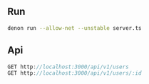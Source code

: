 ## Run

```bash
denon run --allow-net --unstable server.ts
```

## Api

```ts
GET http://localhost:3000/api/v1/users
GET http://localhost:3000/api/v1/users/:id
```
